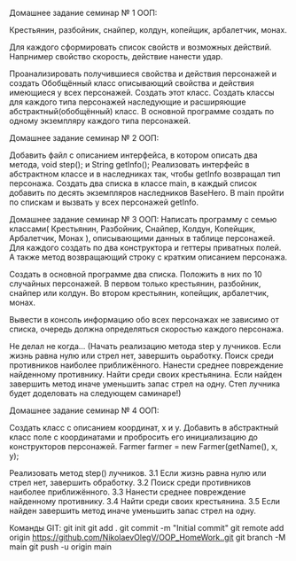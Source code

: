Домашнее задание семинар № 1 ООП:

Крестьянин, разбойник, снайпер, колдун, копейщик, арбалетчик, монах.

Для каждого сформировать список свойств и возможных действий. Напрнимер свойство скорость, действие нанести удар.

Проанализировать получившиеся свойства и действия персонажей и создать Обобщённый класс описывающий свойства и действия имеющиеся у всех персонажей. Создать этот класс. Создать классы для каждого типа персонажей наследующие и расширяющие абстрактный(обобщённый) класс. В основной программе создать по одному экземпляру каждого типа персонажей.

Домашнее задание семинар № 2 ООП:

Добавить файл с описанием интерфейса, в котором описать два метода, void step(); и String getInfo();
Реализовать интерфейс в абстрактном классе и в наследниках так, чтобы getInfo возвращал тип персонажа.
Создать два списка в классе main, в каждый список добавить по десять экземпляров наследников BaseHero.
В main пройти по спискам и вызвать у всех персонажей getInfo.




Домашнее задание семинар № 3 ООП:
Написать программу с семью классами( Крестьянин, Разбойник, Снайпер, Колдун, Копейщик, Арбалетчик, Монах ), описывающими данных в таблице персонажей. Для каждого создать по два конструктора и геттеры приватных полей. А также метод возвращающий строку с кратким описанием персонажа.

Создать в основной программе два списка. Положить в них по 10 случайных персонажей.
В первом только крестьянин, разбойник, снайпер или колдун. Во втором крестьянин, копейщик, арбалетчик, монах.

Вывести в консоль информацию обо всех персонажах не зависимо от списка, очередь должна определяться скоростью каждого персонажа.


Не делал не когда...
(Начать реализацию метода step у лучников.
Если жизнь равна нулю или стрел нет, завершить оьработку.
Поиск среди противников наиболее приближённого.
Нанести среднее повреждение найденному противнику.
Найти среди своих крестьянина.
Если найден завершить метод иначе уменьшить запас стрел на одну.
Степ лучника будет доделовать на следующем саминаре!)

Домашнее задание семинар № 4 ООП:

Создать класс с описанием координат, x и y.
Добавить в абстрактный класс поле с координатами и пробросить его инициализацию до конструкторов персонажей. Farmer farmer = new Farmer(getName(), x, y);

Реализовать метод step() лучников. 3.1 Если жизнь равна нулю или стрел нет, завершить обработку. 3.2 Поиск среди противников наиболее приближённого. 3.3 Нанести среднее повреждение найденному противнику. 3.4 Найти среди своих крестьянина. 3.5 Если найден завершить метод иначе уменьшить запас стрел на одну.


Команды GIT:
git init
git add .
git commit -m "Initial commit"
git remote add origin https://github.com/NikolaevOlegV/OOP_HomeWork..git
git branch -M main
git push -u origin main

